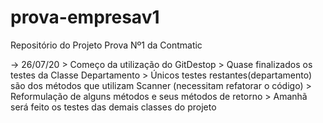# prova-empresav1
 Repositório do Projeto Prova Nº1 da Contmatic 
 
 -> 26/07/20
	> Começo da utilização do GitDestop
	> Quase finalizados os testes da Classe Departamento
		> Únicos testes restantes(departamento) são dos métodos que utilizam Scanner (necessitam refatorar o código)
	> Reformulação de alguns métodos e seus métodos de retorno
	> Amanhã será feito os testes das demais classes do projeto
	
